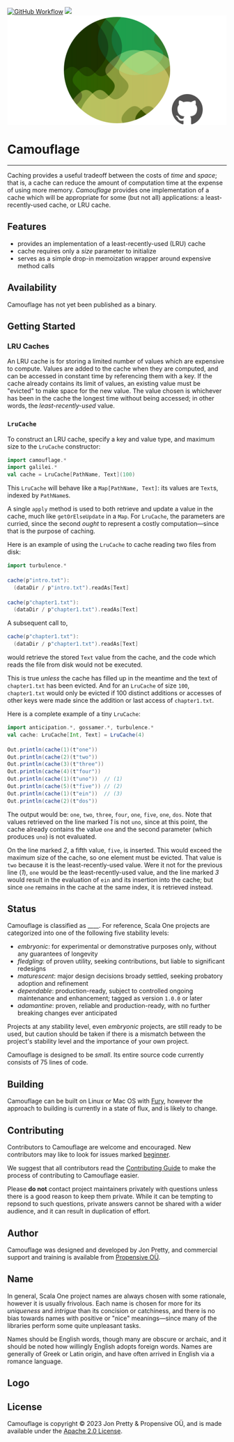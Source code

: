 [<img alt="GitHub Workflow" src="https://img.shields.io/github/actions/workflow/status/propensive/camouflage/main.yml?style=for-the-badge" height="24">](https://github.com/propensive/camouflage/actions)
[<img src="https://img.shields.io/discord/633198088311537684?color=8899f7&label=DISCORD&style=for-the-badge" height="24">](https://discord.gg/7b6mpF6Qcf)
<img src="/doc/images/github.png" valign="middle">

# Camouflage

____

Caching provides a useful tradeoff between the costs of _time_ and _space_; that is, a cache can reduce the
amount of computation time at the expense of using more memory. _Camouflage_ provides one implementation of a
cache which will be appropriate for some (but not all) applications: a least-recently-used cache, or LRU cache.

## Features

- provides an implementation of a least-recently-used (LRU) cache
- cache requires only a _size_ parameter to initialize
- serves as a simple drop-in memoization wrapper around expensive method calls

## Availability

Camouflage has not yet been published as a binary.

## Getting Started

### LRU Caches

An LRU cache is for storing a limited number of values which are expensive to compute. Values are added to the
cache when they are computed, and can be accessed in constant time by referencing them with a key. If the cache
already contains its limit of values, an existing value must be "evicted" to make space for the new value. The
value chosen is whichever has been in the cache the longest time without being accessed; in other words, the
_least-recently-used_ value.

### `LruCache`

To construct an LRU cache, specify a key and value type, and maximum size to the `LruCache` constructor:
```scala
import camouflage.*
import galilei.*
val cache = LruCache[PathName, Text](100)
```

This `LruCache` will behave like a `Map[PathName, Text]`: its values are `Text`s, indexed by `PathName`s.

A single `apply` method is used to both retrieve and update a value in the cache, much like `getOrElseUpdate` in
a `Map`. For `LruCache`, the parameters are curried, since the second _ought_ to represent a costly
computation—since that is the purpose of caching.

Here is an example of using the `LruCache` to cache reading two files from disk:
```scala
import turbulence.*

cache(p"intro.txt"):
  (dataDir / p"intro.txt").readAs[Text]

cache(p"chapter1.txt"):
  (dataDir / p"chapter1.txt").readAs[Text]
```

A subsequent call to,
```scala
cache(p"chapter1.txt"):
  (dataDir / p"chapter1.txt").readAs[Text]
```
would retrieve the stored `Text` value from the cache, and the code which reads the file from disk would not be
executed.

This is true _unless_ the cache has filled up in the meantime and the text of `chapter1.txt` has been evicted.
And for an `LruCache` of size `100`, `chapter1.txt` would only be evicted if 100 distinct additions or accesses
of other keys were made since the addition or last access of `chapter1.txt`.

Here is a complete example of a tiny `LruCache`:
```scala
import anticipation.*, gossamer.*, turbulence.*
val cache: LruCache[Int, Text] = LruCache(4)

Out.println(cache(1)(t"one"))
Out.println(cache(2)(t"two"))
Out.println(cache(3)(t"three"))
Out.println(cache(4)(t"four"))
Out.println(cache(1)(t"uno"))  // (1)
Out.println(cache(5)(t"five")) // (2)
Out.println(cache(1)(t"ein"))  // (3)
Out.println(cache(2)(t"dos"))
```

The output would be: `one`, `two`, `three`, `four`, `one`, `five`, `one`, `dos`. Note that values retrieved on
the line marked _1_ is not `uno`, since at this point, the cache already contains the value `one` and the second
parameter (which produces `uno`) is not evaluated.

On the line marked _2_, a fifth value, `five`, is inserted. This would exceed the maximum size of the cache, so
one element must be evicted. That value is `two` because it is the least-recently-used value. Were it not for
the previous line (_1_), `one` would be the least-recently-used value, and the line marked _3_ would result in
the evaluation of `ein` and its insertion into the cache; but since `one` remains in the cache at the same
index, it is retrieved instead.

## Status

Camouflage is classified as ____. For reference, Scala One projects are
categorized into one of the following five stability levels:

- _embryonic_: for experimental or demonstrative purposes only, without any guarantees of longevity
- _fledgling_: of proven utility, seeking contributions, but liable to significant redesigns
- _maturescent_: major design decisions broady settled, seeking probatory adoption and refinement
- _dependable_: production-ready, subject to controlled ongoing maintenance and enhancement; tagged as version `1.0.0` or later
- _adamantine_: proven, reliable and production-ready, with no further breaking changes ever anticipated

Projects at any stability level, even _embryonic_ projects, are still ready to
be used, but caution should be taken if there is a mismatch between the
project's stability level and the importance of your own project.

Camouflage is designed to be _small_. Its entire source code currently consists
of 75 lines of code.

## Building

Camouflage can be built on Linux or Mac OS with [Fury](/propensive/fury), however
the approach to building is currently in a state of flux, and is likely to
change.

## Contributing

Contributors to Camouflage are welcome and encouraged. New contributors may like to look for issues marked
<a href="https://github.com/propensive/camouflage/labels/beginner">beginner</a>.

We suggest that all contributors read the [Contributing Guide](/contributing.md) to make the process of
contributing to Camouflage easier.

Please __do not__ contact project maintainers privately with questions unless
there is a good reason to keep them private. While it can be tempting to
repsond to such questions, private answers cannot be shared with a wider
audience, and it can result in duplication of effort.

## Author

Camouflage was designed and developed by Jon Pretty, and commercial support and training is available from
[Propensive O&Uuml;](https://propensive.com/).



## Name



In general, Scala One project names are always chosen with some rationale, however it is usually
frivolous. Each name is chosen for more for its _uniqueness_ and _intrigue_ than its concision or
catchiness, and there is no bias towards names with positive or "nice" meanings—since many of the
libraries perform some quite unpleasant tasks.

Names should be English words, though many are obscure or archaic, and it should be noted how
willingly English adopts foreign words. Names are generally of Greek or Latin origin, and have
often arrived in English via a romance language.

## Logo



## License

Camouflage is copyright &copy; 2023 Jon Pretty & Propensive O&Uuml;, and is made available under the
[Apache 2.0 License](/license.md).
